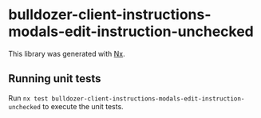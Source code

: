 # bulldozer-client-instructions-modals-edit-instruction-unchecked

This library was generated with [Nx](https://nx.dev).

## Running unit tests

Run `nx test bulldozer-client-instructions-modals-edit-instruction-unchecked` to execute the unit tests.
